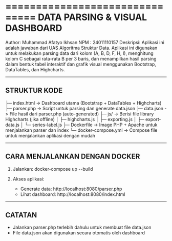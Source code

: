===============================
DATA PARSING & VISUAL DASHBOARD
===============================

Author: Muhammad Afatyo Ikhsan
NPM   : 24011110157
Deskripsi:
Aplikasi ini adalah jawaban dari UAS Algoritma Struktur Data. Aplikasi ini digunakan untuk melakukan parsing data dari kolom (A, B, D, F, H, I),
menghitung kolom C sebagai rata-rata B per 3 baris, dan menampilkan hasil parsing 
dalam bentuk tabel interaktif dan grafik visual menggunakan Bootstrap, DataTables, dan Highcharts.

----------------------------------------
STRUKTUR KODE
----------------------------------------
├─ index.html          -> Dashboard utama (Bootstrap + DataTables + Highcharts)
├─ parser.php          -> Script untuk parsing dan generate data.json
├─ data.json           -> File hasil dari parser.php (auto-generated)
├─ js/                 -> Berisi file library Highcharts (jika offline)
│  ├─ highcharts.js
│  ├─ exporting.js
│  ├─ export-data.js
│  └─ series-label.js
├─ Dockerfile          -> Image PHP + Apache untuk menjalankan parser dan index
└─ docker-compose.yml  -> Compose file untuk menjalankan aplikasi dengan mudah

----------------------------------------
CARA MENJALANKAN DENGAN DOCKER
----------------------------------------
1. Jalankan:
   docker-compose up --build

2. Akses aplikasi:
   - Generate data: http://localhost:8080/parser.php
   - Lihat dashboard: http://localhost:8080/index.html


----------------------------------------
CATATAN
----------------------------------------
- Jalankan parser.php terlebih dahulu untuk membuat file data.json
- File data.json akan digunakan secara otomatis oleh dashboard

